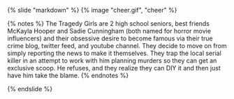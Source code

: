 {% slide "markdown" %}
{% image "cheer.gif", "cheer" %}

{% notes %}
The Tragedy Girls are 2 high school seniors, best friends McKayla Hooper and Sadie Cunningham (both named for horror movie influencers) and their obsessive desire to become famous via their true crime blog, twitter feed, and youtube channel. They decide to move on from simply reporting the news to make it themselves. They trap the local serial killer in an attempt to work with him planning murders so they can get an exclusive scoop. He refuses, and they realize they can DIY it and then just have him take the blame.
{% endnotes %}

{% endslide %}
